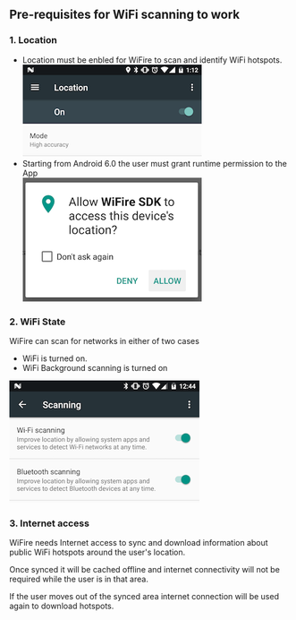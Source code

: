## Pre-requisites for WiFi scanning to work

### 1. Location
* Location must be enbled for WiFire to scan and identify WiFi hotspots.<br>
![Location state](location_state.png)
* Starting from Android 6.0 the user must grant runtime permission to the App<br>
![Location permission](location_permission.png)   

### 2. WiFi State

WiFire can scan for networks in either of two cases

* WiFi is turned on.
* WiFi Background scanning is turned on

![WiFi Background scanning](wifi_scan_bg.png)


### 3. Internet access

 WiFire needs Internet access to sync and download information about public WiFi hotspots around the user's location.

 Once synced it will be cached offline and internet connectivity will not be required while the user is in that area.

 If the user moves out of the synced area internet connection will be used again to download hotspots.
